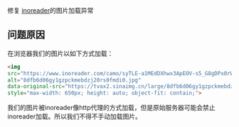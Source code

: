 修复 [inoreader](https://www.inoreader.com/)的图片加载异常

## 问题原因

在浏览器我们的图片以如下方式加载：

```html
<img 
src="https://www.inoreader.com/camo/syTLE-a1MEdDXhwx3ApEOV-s5_G8gDPx0rW5DvgKbE2Q,b64/aHR0cHM6Ly90dmF4Mi5zaW5haW1nLmNuL2xhcmdlLzhkZmI2ZDA2Z3kxZ3pwY2ttZWJkemoyMHJzMGZtZGkwLmpwZw" 
alt="8dfb6d06gy1gzpckmebdzj20rs0fmdi0.jpg" 
data-original-src="https://tvax2.sinaimg.cn/large/8dfb6d06gy1gzpckmebdzj20rs0fmdi0.jpg" 
style="max-width: 650px; height: auto; object-fit: contain;">
```

我们的图片被inoreader像http代理的方式加载，但是原始服务器可能会禁止inoreader加载。所以我们不得不手动加载图片。